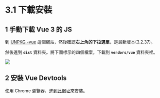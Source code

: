 # 3.1 下載安裝

## 1 手動下載 Vue 3 的 JS

到 [UNPKG -vue](https://unpkg.com/browse/vue@3.2.37/) 這個網站，然後確認**右上角的下拉選單**，是最新版本(3.2.37)。

然後進到 **`dist`** 資料夾。將下圖標示的四個檔案，下載到 **`vendors/vue`** 資料夾裡。

![](../.gitbook/assets/vue\_unpkg.png)



## 2 安裝 Vue Devtools

使用 Chrome 瀏覽器，進到[此網址](https://chrome.google.com/webstore/detail/vuejs-devtools/nhdogjmejiglipccpnnnanhbledajbpd)來安裝。

